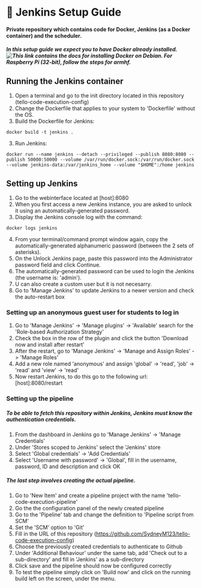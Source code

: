 # :floppy_disk: Jenkins Setup Guide
#### Private repository which contains code for Docker, Jenkins (as a Docker container) and the scheduler.
##### In this setup guide we expect you to have Docker already installed. ![This link](https://docs.docker.com/engine/install/debian/) contains the docs for installing Docker on Debian. For Raspberry Pi (32-bit), follow the steps for armhf.

## Running the Jenkins container

1. Open a terminal and go to the init directory located in this repository (tello-code-execution-config)
2. Change the Dockerfile that applies to your system to 'Dockerfile' without the OS.
3. Build the Dockerfile for Jenkins:
```
docker build -t jenkins .
```
3. Run Jenkins:
```
docker run --name jenkins --detach --privileged --publish 8080:8080 --publish 50000:50000 --volume /var/run/docker.sock:/var/run/docker.sock --volume jenkins-data:/var/jenkins_home --volume "$HOME":/home jenkins
```

## Setting up Jenkins

1. Go to the webinterface located at [host]:8080
2. When you first access a new Jenkins instance, you are asked to unlock it using an automatically-generated password.
3. Display the Jenkins console log with the command:
```
docker logs jenkins
```
4. From your terminal/command prompt window again, copy the automatically-generated alphanumeric password (between the 2 sets of asterisks).
5. On the Unlock Jenkins page, paste this password into the Administrator password field and click Continue.
6. The automatically-generated password can be used to login the Jenkins (the username is: 'admin').
7. U can also create a custom user but it is not necesarry.
8. Go to 'Manage Jenkins' to update Jenkins to a newer version and check the auto-restart box

### Setting up an anonymous guest user for students to log in

1. Go to 'Manage Jenkins' -> 'Manage plugins' -> 'Available' search for the 'Role-based Authorization Strategy'
2. Check the box in the row of the plugin and click the button 'Download now and install after restart'
3. After the restart, go to 'Manage Jenkins' -> 'Manage and Assign Roles' -> 'Manage Roles'
4. Add a new role named 'anonymous' and assign 'global' -> 'read', 'job' -> 'read' and 'view' -> 'read'
5. Now restart Jenkins, to do this go to the following url: [host]:8080/restart

### Setting up the pipeline

##### To be able to fetch this repository within Jenkins, Jenkins must know the authentication credentials.
1. From the dashboard in Jenkins go to 'Manage Jenkins' -> 'Manage Credentials'
2. Under 'Stores scoped to Jenkins' select the 'Jenkins' store
3. Select 'Global credentials' -> 'Add Credentials'
4. Select 'Username with password' -> 'Global', fill in the username, password, ID and description and click OK

##### The last step involves creating the actual pipeline.
1. Go to 'New Item' and create a pipeline project with the name 'tello-code-execution-pipeline'
2. Go the the configuration panel of the newly created pipeline
3. Go to the 'Pipeline' tab and change the definition to 'Pipeline script from SCM'
4. Set the 'SCM' option to 'Git'
5. Fill in the URL of this repository (https://github.com/SydneyM123/tello-code-execution-config)
6. Choose the previously created credentials to authenticate to Github
7. Under 'Additional Behaviour' under the same tab, add 'Check out to a sub-directory' and fill in 'Jenkins' as a sub-directory
8. Click save and the pipeline should now be configured correctly
9. To test the pipeline simply click on 'Build now' and click on the running build left on the screen, under the menu.
